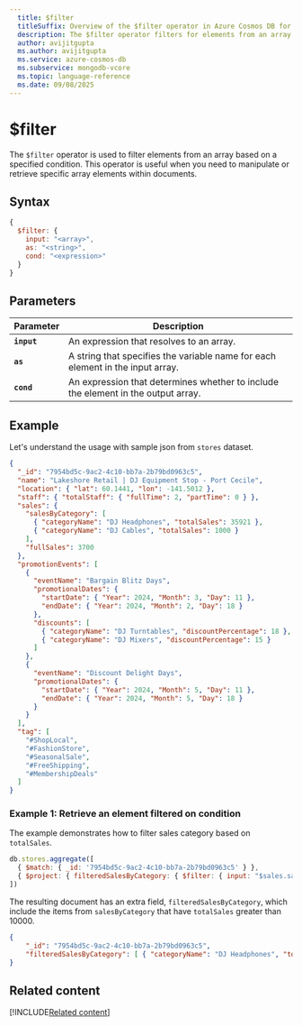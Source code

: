 ```yaml
---
  title: $filter
  titleSuffix: Overview of the $filter operator in Azure Cosmos DB for MongoDB (vCore)
  description: The $filter operator filters for elements from an array based on a specified condition.
  author: avijitgupta
  ms.author: avijitgupta
  ms.service: azure-cosmos-db
  ms.subservice: mongodb-vcore
  ms.topic: language-reference
  ms.date: 09/08/2025
---
```


# $filter

The `$filter` operator is used to filter elements from an array based on a specified condition. This operator is useful when you need to manipulate or retrieve specific array elements within documents.

## Syntax

```javascript
{
  $filter: {
    input: "<array>",
    as: "<string>",
    cond: "<expression>"
  }
}
```

## Parameters

| Parameter | Description |
| --- | --- |
| **`input`**| An expression that resolves to an array.|
| **`as`**| A string that specifies the variable name for each element in the input array.|
| **`cond`**| An expression that determines whether to include the element in the output array.|

## Example

Let's understand the usage with sample json from `stores` dataset.

```json
{
  "_id": "7954bd5c-9ac2-4c10-bb7a-2b79bd0963c5",
  "name": "Lakeshore Retail | DJ Equipment Stop - Port Cecile",
  "location": { "lat": 60.1441, "lon": -141.5012 },
  "staff": { "totalStaff": { "fullTime": 2, "partTime": 0 } },
  "sales": {
    "salesByCategory": [
      { "categoryName": "DJ Headphones", "totalSales": 35921 },
      { "categoryName": "DJ Cables", "totalSales": 1000 }
    ],
    "fullSales": 3700
  },
  "promotionEvents": [
    {
      "eventName": "Bargain Blitz Days",
      "promotionalDates": {
        "startDate": { "Year": 2024, "Month": 3, "Day": 11 },
        "endDate": { "Year": 2024, "Month": 2, "Day": 18 }
      },
      "discounts": [
        { "categoryName": "DJ Turntables", "discountPercentage": 18 },
        { "categoryName": "DJ Mixers", "discountPercentage": 15 }
      ]
    },
    {
      "eventName": "Discount Delight Days",
      "promotionalDates": {
        "startDate": { "Year": 2024, "Month": 5, "Day": 11 },
        "endDate": { "Year": 2024, "Month": 5, "Day": 18 }
      }
    }
  ],
  "tag": [
    "#ShopLocal",
    "#FashionStore",
    "#SeasonalSale",
    "#FreeShipping",
    "#MembershipDeals"
  ]
}
```

### Example 1: Retrieve an element filtered on condition

The example demonstrates how to filter sales category based on `totalSales`.

```javascript
db.stores.aggregate([
  { $match: { _id: '7954bd5c-9ac2-4c10-bb7a-2b79bd0963c5' } },
  { $project: { filteredSalesByCategory: { $filter: { input: "$sales.salesByCategory", as: "item", cond: { $gt: ["$$item.totalSales", 10000] } } } } }
])
```

The resulting document has an extra field, `filteredSalesByCategory`, which include the items from `salesByCategory` that have `totalSales` greater than 10000.

```json
{
    "_id": "7954bd5c-9ac2-4c10-bb7a-2b79bd0963c5",
    "filteredSalesByCategory": [ { "categoryName": "DJ Headphones", "totalSales": 35921 } ]
}
```

## Related content

[!INCLUDE[Related content](../includes/related-content.md)]
